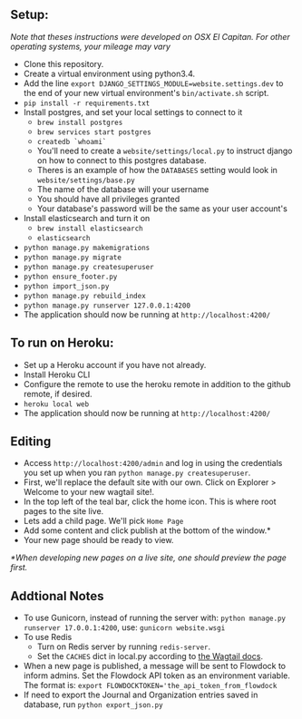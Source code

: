 
## Setup:
*Note that theses instructions were developed on OSX El Capitan.*
*For other operating systems, your mileage may vary*

- Clone this repository.
- Create a virtual environment using python3.4.
- Add the line `export DJANGO_SETTINGS_MODULE=website.settings.dev` to the end of your new virtual environment's `bin/activate.sh` script.
- `pip install -r requirements.txt`
- Install postgres, and set your local settings to connect to it
    - `brew install postgres`
    - `brew services start postgres`
    - ``createdb `whoami` ``
    - You'll need to create a `website/settings/local.py` to instruct django on how to connect to this postgres database.
    - Theres is an example of how the `DATABASES` setting would look in `website/settings/base.py`
    - The name of the database will your username
    - You should have all privileges granted
    - Your database's password will be the same as your user account's
- Install elasticsearch and turn it on
    - `brew install elasticsearch`
    - `elasticsearch`
- `python manage.py makemigrations`
- `python manage.py migrate`
- `python manage.py createsuperuser`
- `python ensure_footer.py`
- `python import_json.py`
- `python manage.py rebuild_index`
- `python manage.py runserver 127.0.0.1:4200`
- The application should now be running at `http://localhost:4200/`

## To run on Heroku:
- Set up a Heroku account if you have not already.
- Install Heroku CLI
- Configure the remote to use the heroku remote in addition to the github remote, if desired.
- `heroku local web`
- The application should now be running at `http://localhost:4200/`

## Editing
- Access `http://localhost:4200/admin` and log in using the credentials you set up when you ran `python manage.py createsuperuser`.
- First, we'll replace the default site with our own. Click on Explorer > Welcome to your new wagtail site!.
- In the top left of the teal bar, click the home icon. This is where root pages to the site live.
- Lets add a child page. We'll pick `Home Page`
- Add some content and click publish at the bottom of the window.\*
- Your new page should be ready to view.

*&ast;When developing new pages on a live site, one should preview the page first.*

## Addtional Notes
- To use Gunicorn, instead of running the server with: `python manage.py runserver 17.0.0.1:4200`, use: `gunicorn website.wsgi`
- To use Redis
    - Turn on Redis server by running `redis-server`.
    - Set the `CACHES` dict in local.py according to [the Wagtail docs](http://docs.wagtail.io/en/v0.8.7/howto/performance.html#cache).
- When a new page is published, a message will be sent to Flowdock to inform admins. Set the Flowdock API token as an environment variable. 
The format is: `export FLOWDOCKTOKEN='the_api_token_from_flowdock`
- If need to export the Journal and Organization entries saved in database, run `python export_json.py`
